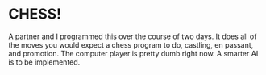 # CHESS!
A partner and I programmed this over the course of two days. It does all of the moves you would expect a chess program to do, castling, en passant, and promotion. The computer player is pretty dumb right now. A smarter AI is to be implemented.
